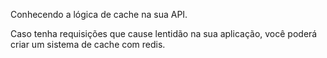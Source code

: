 Conhecendo a lógica de cache na sua API.

Caso tenha requisições que cause lentidão na sua aplicação, você poderá criar um sistema de cache com redis. 
